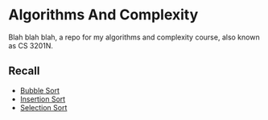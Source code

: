 # Algorithms And Complexity

Blah blah blah, a repo for my algorithms and complexity course, also known as CS 3201N.

## Recall

- [Bubble Sort](midterm/recall/bubble-sort)
- [Insertion Sort](midint/recall/insertion-sort)
- [Selection Sort](midterm/recall/selection-sort)
